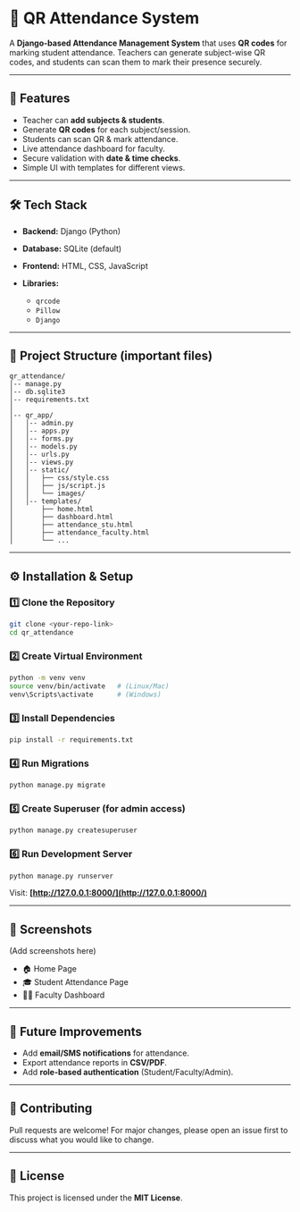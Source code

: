 # 📌 QR Attendance System

A **Django-based Attendance Management System** that uses **QR codes** for marking student attendance. Teachers can generate subject-wise QR codes, and students can scan them to mark their presence securely.

---

## 🚀 Features

* Teacher can **add subjects & students**.
* Generate **QR codes** for each subject/session.
* Students can scan QR & mark attendance.
* Live attendance dashboard for faculty.
* Secure validation with **date & time checks**.
* Simple UI with templates for different views.

---

## 🛠️ Tech Stack

* **Backend:** Django (Python)
* **Database:** SQLite (default)
* **Frontend:** HTML, CSS, JavaScript
* **Libraries:**

  * `qrcode`
  * `Pillow`
  * `Django`

---

## 📂 Project Structure (important files)

```
qr_attendance/
│-- manage.py
│-- db.sqlite3
│-- requirements.txt
│
│-- qr_app/
│   │-- admin.py
│   │-- apps.py
│   │-- forms.py
│   │-- models.py
│   │-- urls.py
│   │-- views.py
│   │-- static/
│   │   ├── css/style.css
│   │   ├── js/script.js
│   │   └── images/
│   │-- templates/
│       ├── home.html
│       ├── dashboard.html
│       ├── attendance_stu.html
│       ├── attendance_faculty.html
│       └── ...
```

---

## ⚙️ Installation & Setup

### 1️⃣ Clone the Repository

```bash
git clone <your-repo-link>
cd qr_attendance
```

### 2️⃣ Create Virtual Environment

```bash
python -m venv venv
source venv/bin/activate   # (Linux/Mac)
venv\Scripts\activate      # (Windows)
```

### 3️⃣ Install Dependencies

```bash
pip install -r requirements.txt
```

### 4️⃣ Run Migrations

```bash
python manage.py migrate
```

### 5️⃣ Create Superuser (for admin access)

```bash
python manage.py createsuperuser
```

### 6️⃣ Run Development Server

```bash
python manage.py runserver
```

Visit: **[http://127.0.0.1:8000/](http://127.0.0.1:8000/)**

---

## 📸 Screenshots

(Add screenshots here)

* 🏠 Home Page
* 🎓 Student Attendance Page
* 👨‍🏫 Faculty Dashboard

---

## 📌 Future Improvements

* Add **email/SMS notifications** for attendance.
* Export attendance reports in **CSV/PDF**.
* Add **role-based authentication** (Student/Faculty/Admin).

---

## 🤝 Contributing

Pull requests are welcome! For major changes, please open an issue first to discuss what you would like to change.

---

## 📜 License

This project is licensed under the **MIT License**.
